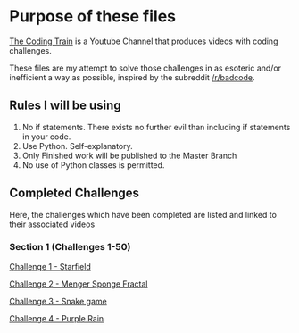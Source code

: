 # Purpose of these files

[The Coding Train](https://www.youtube.com/channel/UCvjgXvBlbQiydffZU7m1_aw) is a Youtube Channel that produces videos with coding challenges.

These files are my attempt to solve those challenges in as esoteric and/or inefficient a way as possible, inspired by the subreddit [/r/badcode](https://reddit.com/r/badcode).

## Rules I will be using

1. No if statements. There exists no further evil than including if statements in your code.
2. Use Python. Self-explanatory.
3. Only Finished work will be published to the Master Branch
4. No use of Python classes is permitted.

## Completed Challenges

Here, the challenges which have been completed are listed and linked to their associated videos

### Section 1 (Challenges 1-50)
[Challenge 1 - Starfield](https://youtu.be/17WoOqgXsRM)

[Challenge 2 - Menger Sponge Fractal](https://youtu.be/LG8ZK-rRkXo)

[Challenge 3 - Snake game](https://youtu.be/AaGK-fj-BAM)

[Challenge 4 - Purple Rain](https://youtu.be/KkyIDI6rQJI)
